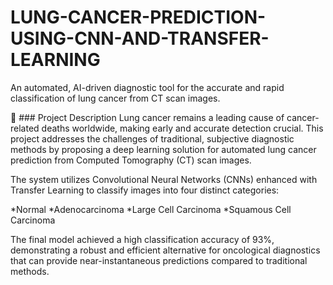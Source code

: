 # LUNG-CANCER-PREDICTION-USING-CNN-AND-TRANSFER-LEARNING
An automated, AI-driven diagnostic tool for the accurate and rapid classification of lung cancer from CT scan images.

📝 ### Project Description
Lung cancer remains a leading cause of cancer-related deaths worldwide, making early and accurate detection crucial. This project addresses the challenges of traditional, subjective diagnostic methods by proposing a deep learning solution for automated lung cancer prediction from Computed Tomography (CT) scan images.

The system utilizes Convolutional Neural Networks (CNNs) enhanced with Transfer Learning to classify images into four distinct categories:

*Normal
*Adenocarcinoma
*Large Cell Carcinoma
*Squamous Cell Carcinoma 

The final model achieved a high classification accuracy of 93%, demonstrating a robust and efficient alternative for oncological diagnostics that can provide near-instantaneous predictions compared to traditional methods.
